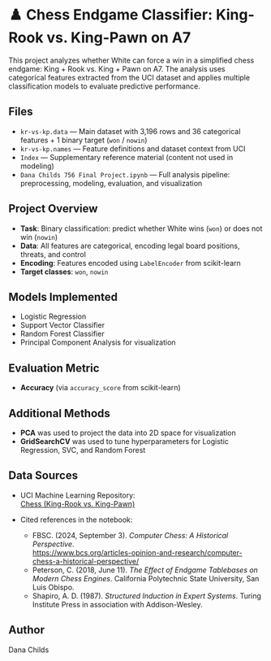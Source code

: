 # ♟️ Chess Endgame Classifier: King-Rook vs. King-Pawn on A7

This project analyzes whether White can force a win in a simplified chess endgame: King + Rook vs. King + Pawn on A7. The analysis uses categorical features extracted from the UCI dataset and applies multiple classification models to evaluate predictive performance.

## Files

- `kr-vs-kp.data` — Main dataset with 3,196 rows and 36 categorical features + 1 binary target (`won` / `nowin`)
- `kr-vs-kp.names` — Feature definitions and dataset context from UCI
- `Index` — Supplementary reference material (content not used in modeling)
- `Dana Childs 756 Final Project.ipynb` — Full analysis pipeline: preprocessing, modeling, evaluation, and visualization

## Project Overview

- **Task**: Binary classification: predict whether White wins (`won`) or does not win (`nowin`)
- **Data**: All features are categorical, encoding legal board positions, threats, and control
- **Encoding**: Features encoded using `LabelEncoder` from scikit-learn
- **Target classes**: `won`, `nowin`

## Models Implemented

- Logistic Regression
- Support Vector Classifier
- Random Forest Classifier
- Principal Component Analysis for visualization

## Evaluation Metric

- **Accuracy** (via `accuracy_score` from scikit-learn)

## Additional Methods

- **PCA** was used to project the data into 2D space for visualization
- **GridSearchCV** was used to tune hyperparameters for Logistic Regression, SVC, and Random Forest

## Data Sources

- UCI Machine Learning Repository:  
  [Chess (King-Rook vs. King-Pawn)](https://archive.ics.uci.edu/dataset/22/chess+king+rook+vs+king+pawn)

- Cited references in the notebook:
  - FBSC. (2024, September 3). *Computer Chess: A Historical Perspective*.  
    https://www.bcs.org/articles-opinion-and-research/computer-chess-a-historical-perspective/
  - Peterson, C. (2018, June 11). *The Effect of Endgame Tablebases on Modern Chess Engines*. California Polytechnic State University, San Luis Obispo.
  - Shapiro, A. D. (1987). *Structured Induction in Expert Systems*. Turing Institute Press in association with Addison-Wesley.

## Author

Dana Childs  
